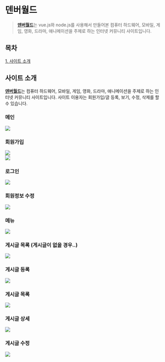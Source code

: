 # 덴버월드
> <strong><a href="http://cf24denver.cafe24app.com/">덴버월드</a></strong>는 vue.js와 node.js를 사용해서 만들어본 컴퓨터 하드웨어, 모바일, 게임, 영화, 드라마, 애니메이션을 주제로 하는 인터넷 커뮤니티 사이트입니다.<br>

## 목차
[1. 사이트 소개](#사이트-소개)<br>

## 사이트 소개
<strong><a href="http://cf24denver.cafe24app.com/">덴버월드</a></strong>는 컴퓨터 하드웨어, 모바일, 게임, 영화, 드라마, 애니메이션을 주제로 하는 인터넷 커뮤니티 사이트입니다. 사이트 이용자는 회원가입/글 등록, 보기, 수정, 삭제를 할 수 있습니다.<br>

### 메인
![](https://raw.githubusercontent.com/github-denver/images/master/community/images/001.png)<br>

### 회원가입
![](https://raw.githubusercontent.com/github-denver/images/master/community/images/002.png)<br>
![](https://raw.githubusercontent.com/github-denver/images/master/community/images/003.png)<br>

### 로그인
![](https://raw.githubusercontent.com/github-denver/images/master/community/images/004.png)<br>

### 회원정보 수정
![](https://raw.githubusercontent.com/github-denver/images/master/community/images/005.png)<br>

### 메뉴
![](https://raw.githubusercontent.com/github-denver/images/master/community/images/006.png)<br>

### 게시글 목록 (게시글이 없을 경우..)
![](https://raw.githubusercontent.com/github-denver/images/master/community/images/007.png)<br>

### 게시글 등록
![](https://raw.githubusercontent.com/github-denver/images/master/community/images/008.png)<br>

### 게시글 목록
![](https://raw.githubusercontent.com/github-denver/images/master/community/images/009.png)<br>

### 게시글 상세
![](https://raw.githubusercontent.com/github-denver/images/master/community/images/010.png)<br>

### 게시글 수정
![](https://raw.githubusercontent.com/github-denver/images/master/community/images/011.png)<br>
